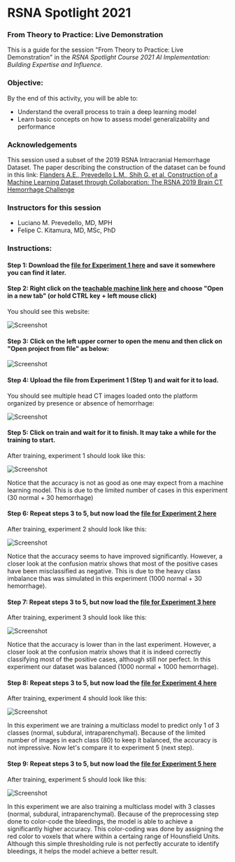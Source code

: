 # RSNA Spotlight 2021

### From Theory to Practice: Live Demonstration 

This is a guide for the session "From Theory to Practice: Live Demonstration" in the *RSNA Spotlight Course 2021 AI Implementation: Building Expertise and Influence*.

### Objective:

By the end of this activity, you will be able to:

* Understand the overall process to train a deep learning model
* Learn basic concepts on how to assess model generalizability and performance


### Acknowledgements

This session used a subset of the 2019 RSNA Intracranial Hemorrhage Dataset. The paper describing the construction of the dataset can be found in this link: [Flanders A.E., Prevedello L.M., Shih G. et al. Construction of a Machine Learning Dataset through Collaboration: The RSNA 2019 Brain CT Hemorrhage Challenge](https://pubs.rsna.org/doi/10.1148/ryai.2020190211)

### Instructors for this session

* Luciano M. Prevedello, MD, MPH
* Felipe C. Kitamura, MD, MSc, PhD

### Instructions:

#### Step 1: Download the [file for Experiment 1 here](https://github.com/kitamura-felipe/RSNASpotlight2021/blob/main/experiments/experiment1.tm?raw=true) and save it somewhere you can find it later.

#### Step 2: Right click on the [teachable machine link here](https://teachablemachine.withgoogle.com/train/image) and choose "Open in a new tab" (or hold CTRL key + left mouse click)

You should see this website:

![Screenshot](https://github.com/kitamura-felipe/RSNASpotlight2021/blob/main/images/image04.png)

#### Step 3: Click on the left upper corner to open the menu and then click on "Open project from file" as below:

![Screenshot](https://github.com/kitamura-felipe/RSNASpotlight2021/blob/main/images/image05.png)

#### Step 4: Upload the file from Experiment 1 (Step 1) and wait for it to load.

You should see multiple head CT images loaded onto the platform organized by presence or absence of hemorrhage:

![Screenshot](https://github.com/kitamura-felipe/RSNASpotlight2021/blob/main/images/image06.png)

#### Step 5: Click on train and wait for it to finish. It may take a while for the training to start.

After training, experiment 1 should look like this:

![Screenshot](https://github.com/kitamura-felipe/RSNASpotlight2021/blob/main/images/experiment1.png)

Notice that the accuracy is not as good as one may expect from a machine learning model. This is due to the limited number of cases in this experiment (30 normal + 30 hemorrhage)


#### Step 6: Repeat steps 3 to 5, but now load the [file for Experiment 2 here](https://github.com/kitamura-felipe/RSNASpotlight2021/blob/main/experiments/experiment2.tm?raw=true)

After training, experiment 2 should look like this:

![Screenshot](https://github.com/kitamura-felipe/RSNASpotlight2021/blob/main/images/experiment2.png)

Notice that the accuracy seems to have improved significantly. However, a closer look at the confusion matrix shows that most of the positive cases have been misclassified as negative. This is due to the heavy class imbalance thas was simulated in this experiment (1000 normal + 30 hemorrhage).

#### Step 7: Repeat steps 3 to 5, but now load the [file for Experiment 3 here](https://github.com/kitamura-felipe/RSNASpotlight2021/blob/main/experiments/experiment3.tm?raw=true)

After training, experiment 3 should look like this:

![Screenshot](https://github.com/kitamura-felipe/RSNASpotlight2021/blob/main/images/experiment3b.png)

Notice that the accuracy is lower than in the last experiment. However, a closer look at the confusion matrix shows that it is indeed correctly classifying most of the positive cases, although still nor perfect. In this experiment our dataset was balanced (1000 normal + 1000 hemorrhage).

#### Step 8: Repeat steps 3 to 5, but now load the [file for Experiment 4 here](https://github.com/kitamura-felipe/RSNASpotlight2021/blob/main/experiments/experiment4.tm?raw=true)

After training, experiment 4 should look like this:

![Screenshot](https://github.com/kitamura-felipe/RSNASpotlight2021/blob/main/images/experiment6.png)

In this experiment we are training a multiclass model to predict only 1 of 3 classes (normal, subdural, intraparenchymal). Because of the limited number of images in each class (80) to keep it balanced, the accuracy is not impressive. Now let's compare it to experiment 5 (next step).

#### Step 9: Repeat steps 3 to 5, but now load the [file for Experiment 5 here](https://github.com/kitamura-felipe/RSNASpotlight2021/blob/main/experiments/experiment5.tm?raw=true)

After training, experiment 5 should look like this:

![Screenshot](https://github.com/kitamura-felipe/RSNASpotlight2021/blob/main/images/experiment7.png)

In this experiment we are also training a multiclass model with 3 classes (normal, subdural, intraparenchymal). Because of the preprocessing step done to color-code the bleedings, the model is able to achieve a significantly higher accuracy. This color-coding was done by assigning the red color to voxels that where within a certaing range of Hounsfield Units. Although this simple thresholding rule is not perfectly accurate to identify bleedings, it helps the model achieve a better result.
